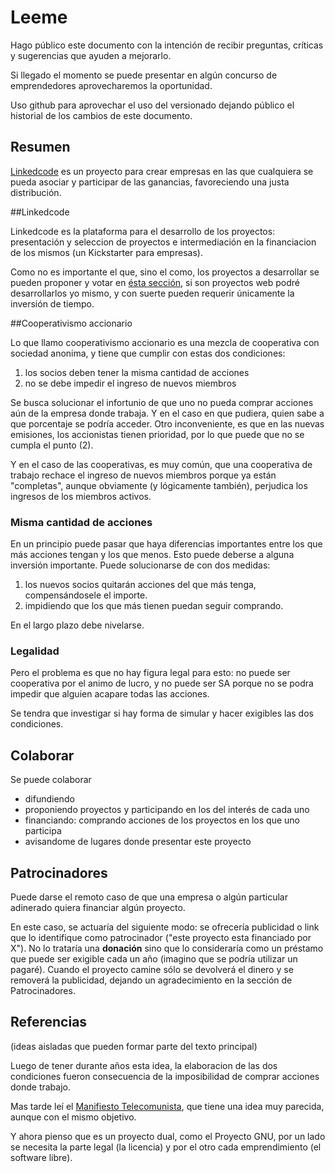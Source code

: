 
# Leeme

Hago público este documento con la intención de recibir preguntas, críticas y sugerencias que ayuden a mejorarlo.

Si llegado el momento se puede presentar en algún concurso de emprendedores aprovecharemos la oportunidad.

Uso github para aprovechar el uso del versionado dejando público el historial de los cambios de este documento. 

## Resumen

[Linkedcode](http://www.linkedcode.com) es un proyecto para crear empresas en las que cualquiera se pueda asociar y participar de las ganancias, favoreciendo una justa distribución.

##Linkedcode

Linkedcode es la plataforma para el desarrollo de los proyectos: presentación y seleccion de proyectos e intermediación en la financiacion de los mismos (un Kickstarter para empresas).

Como no es importante el que, sino el como, los proyectos a desarrollar se pueden proponer y votar en [ésta sección](http://idea.linkedcode.com), si son proyectos web podré desarrollarlos yo mismo, y con suerte pueden requerir únicamente la inversión de tiempo. 

##Cooperativismo accionario

Lo que llamo cooperativismo accionario es una mezcla de cooperativa con sociedad anonima, y tiene que cumplir con estas dos condiciones:

1. los socios deben tener la misma cantidad de acciones
2. no se debe impedir el ingreso de nuevos miembros

Se busca solucionar el infortunio de que uno no pueda comprar acciones aún de la empresa donde trabaja. Y en el caso en que pudiera, quien sabe a que porcentaje se podría acceder. Otro inconveniente, es que en las nuevas emisiones, los accionistas tienen prioridad, por lo que puede que no se cumpla el punto (2). 

Y en el caso de las cooperativas, es muy común, que una cooperativa de trabajo rechace el ingreso de nuevos miembros porque ya están "completas", aunque obviamente (y lógicamente también), perjudica los ingresos de los miembros activos.

### Misma cantidad de acciones

En un principio puede pasar que haya diferencias importantes entre los que más acciones tengan y los que menos. Esto puede deberse a alguna inversión importante. Puede solucionarse de con dos medidas:

1. los nuevos socios quitarán acciones del que más tenga, compensándosele el importe.
2. impidiendo que los que más tienen puedan seguir comprando.

En el largo plazo debe nivelarse.

### Legalidad

Pero el problema es que no hay figura legal para esto: no puede ser cooperativa por el animo de lucro, y no puede ser SA porque no se podra impedir que alguien acapare todas las acciones.

Se tendra que investigar si hay forma de simular y hacer exigibles las dos condiciones.

## Colaborar

Se puede colaborar

* difundiendo
* proponiendo proyectos y participando en los del interés de cada uno
* financiando: comprando acciones de los proyectos en los que uno participa
* avisandome de lugares donde presentar este proyecto

## Patrocinadores
  
Puede darse el remoto caso de que una empresa o algún particular adinerado quiera financiar algún proyecto. 

En este caso, se actuaría del siguiente modo: se ofrecería publicidad o link que lo identifique como patrocinador ("este proyecto esta financiado por X"). No lo trataría una **donación** sino que lo consideraría como un préstamo que puede ser exigible cada un año (imagino que se podría utilizar un pagaré). Cuando el proyecto camine sólo se devolverá el dinero y se removerá la publicidad, dejando un agradecimiento en la sección de Patrocinadores.

## Referencias

(ideas aisladas que pueden formar parte del texto principal)

Luego de tener durante años esta idea, la elaboracion de las dos condiciones fueron consecuencia de la imposibilidad de comprar acciones donde trabajo. 

Mas tarde leí el [Manifiesto Telecomunista](http://endefensadelsl.org/manifiesto_telecomunista.html), que tiene una idea muy parecida, aunque con el mismo objetivo.

Y ahora pienso que es un proyecto dual, como el Proyecto GNU, por un lado se necesita la parte legal (la licencia) y por el otro cada emprendimiento (el software libre).


